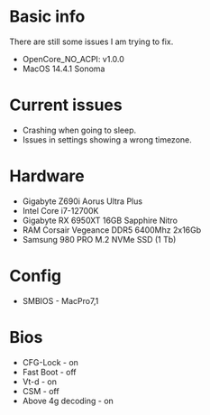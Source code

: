 # Basic info
There are still some issues I am trying to fix.
- OpenCore_NO_ACPI: v1.0.0
- MacOS 14.4.1 Sonoma

# Current issues
- Crashing when going to sleep.
- Issues in settings showing a wrong timezone.

# Hardware
- Gigabyte Z690i Aorus Ultra Plus
- Intel Core i7-12700K
- Gigabyte RX 6950XT 16GB Sapphire Nitro
- RAM Corsair Vegeance DDR5 6400Mhz 2x16Gb
- Samsung 980 PRO M.2 NVMe SSD (1 Tb)

# Config
- SMBIOS - MacPro7,1

# Bios
- CFG-Lock - on
- Fast Boot - off
- Vt-d - on
- CSM - off
- Above 4g decoding - on

